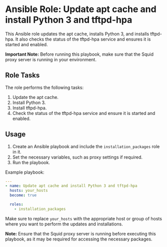 # Ansible Role: Update apt cache and install Python 3 and tftpd-hpa

This Ansible role updates the apt cache, installs Python 3, and installs tftpd-hpa. It also checks the status of the tftpd-hpa service and ensures it is started and enabled.

**Important Note:** Before running this playbook, make sure that the Squid proxy server is running in your environment.

## Role Tasks

The role performs the following tasks:

1. Update the apt cache.
2. Install Python 3.
3. Install tftpd-hpa.
4. Check the status of the tftpd-hpa service and ensure it is started and enabled.

## Usage

1. Create an Ansible playbook and include the `installation_packages` role in it.
2. Set the necessary variables, such as proxy settings if required.
3. Run the playbook.

Example playbook:

```yaml
---
- name: Update apt cache and install Python 3 and tftpd-hpa
  hosts: your_hosts
  become: true

  roles:
    - installation_packages
```
Make sure to replace `your_hosts` with the appropriate host or group of hosts where you want to perform the updates and installations.

**Note:** Ensure that the Squid proxy server is running before executing this playbook, as it may be required for accessing the necessary packages.